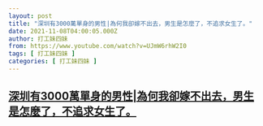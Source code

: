 ```yaml
---
layout: post
title: "深圳有3000萬單身的男性|為何我卻嫁不出去，男生是怎麼了，不追求女生了。"
date: 2021-11-08T04:00:05.000Z
author: 打工妹四妹
from: https://www.youtube.com/watch?v=UJmW6rhW2I0
tags: [ 打工妹四妹 ]
categories: [ 打工妹四妹 ]
---
```

<!--1636344005000-->
[深圳有3000萬單身的男性|為何我卻嫁不出去，男生是怎麼了，不追求女生了。](https://www.youtube.com/watch?v=UJmW6rhW2I0)
------

<div>

</div>
